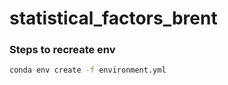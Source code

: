 # statistical_factors_brent

### Steps to recreate env

```bash
conda env create -f environment.yml
```
